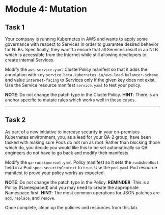 # Module 4: Mutation


## Task 1

Your company is running Kubernetes in AWS and wants to apply some governance
with respect to Services in order to guarantee desired behavior for NLBs.
Specifically, they want to ensure that all Services result in an NLB which
is accessible from the Internet while still allowing developers to create internal Services.

Modify the `aws-service.yaml` ClusterPolicy manifest so that it adds the annotation
with key `service.beta.kubernetes.io/aws-load-balancer-scheme` and value `internet-facing`
to Services only if the given key does not exist. Use the Service resource manifest `service.yaml`
to test your policy.

**NOTE**: Do not change the patch type in the ClusterPolicy.
**HINT**: There is an anchor specific to mutate rules which works well in these cases.

----------------------------------------------------------------------------------------------


## Task 2

As part of a new initiative to increase security in your on-premises Kubernetes
environment, you, as a lead for your QA-2 group, have been tasked
with making sure Pods do not run as root. Rather than blocking
those which do, you decide you would like this to be set automatically
so QA engineers do not have to go back and modify their manifests.

Modify the `qa-runasnonroot.yaml` Policy manifest so it sets the `runAsNonRoot`
field in a Pod `spec.securityContext` to `true`. Use the `pod.yaml` Pod resource
manifest to prove your policy works as expected.

**NOTE**: Do not change the patch type in the Policy.
**REMINDER**: This is a Policy (Namespaced) and you may need to create the appropriate Namespace first.
**HINT**: The most common operations for JSON patches are `add`, `replace`, and `remove`.

Once complete, clean up the policies and resources from this lab.
